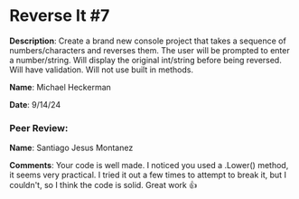 # Reverse It #7

**Description**: Create a brand new console project that takes a sequence of numbers/characters and reverses them. The user will be prompted to enter a number/string. Will display the original int/string before being reversed. Will have validation. Will not use built in methods.

**Name**: Michael Heckerman

**Date**: 9/14/24

### Peer Review:  

**Name**: Santiago Jesus Montanez

**Comments**: Your code is well made. I noticed you used a .Lower() method, it seems very practical.
I tried it out a few times to attempt to break it, but I couldn't, so I think the code is solid. Great work :+1: